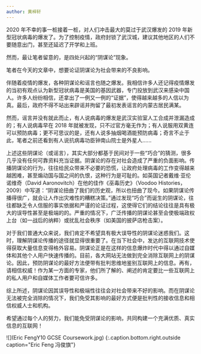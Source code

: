 ```yaml
---
author: 黄梓轩
---
```


2020 年不幸的事一桩接着一桩，对人们冲击最大的莫过于武汉爆发的 2019 年新型冠状病毒的爆发了。为了控制疫情，政府封锁了武汉城，建议其他地区的人们不要随意出门，甚至还延迟了开学和上班。

然而，最让笔者留意的，是四处兴起的“阴谋论”现象。

笔者在今天的文章中，想要论证阴谋论为社会带来的不良影响。

伴随着疫情的爆发，各种阴谋论和谣言也随之爆发。我相信许多人还记得疫情爆发的当初有观点认为新型冠状病毒是美国的基因武器，专门投放到武汉来感染中国人。许多人纷纷相信，还拿出了一例又一例的“证据”，使得越来越多的人信以为真。最后，政府不得不站出来辟谣并拘留了最初发表谣言的内蒙古居民满某。

然而，谣言并没有就此而止，有人说病毒的爆发是武汉实验室人工合成并泄漏造成的；有人说病毒早在 2018 年就被发现，只不过官方毫无作为；有人说服用双黄连可以预防病毒；更不可思议的是，还有人说多抽烟喝酒能预防病毒；奇言不止于此，笔者之前还看到有人说抗病毒功臣钟南山院士是外星人......

上述这些阴谋论（或谣言），其实大部分都基于民间对于一些“巧合”的猜测，很多几乎没有任何可靠资料充当证据。阴谋论的存在对社会造成了严重的负面影响。传播阴谋论的行为，往往给民众带来不必要的恐慌，让政府处理病毒的工作变得越来越困难，甚至煽动国与国之间的仇恨，这种行为是可耻的。如英国记者戴维·亚伦诺维奇（David Aaronovitch）在他的佳作《巫毒历史》（Voodoo Histories，2009）中写道：“阴谋论扭曲了我们的历史观，所以也扭曲了现今。如果阴谋论传播得很广，就会让人作出灾难性的糟糕决策。”通过发现“巧合”而诞生的阴谋论，往往都缺乏令人信服的事实依据和严谨的论证过程，这使得它们的结论往往是具有极大的误导性甚至是极端的的。严重的情况下，广泛传播的阴谋论甚至会使极端政权上台（如一战后的纳粹）或扰乱社会秩序（如美国的披萨店枪击案）。

对于我们普通大众来说，我们肯定不希望具有极大误导性的阴谋论迷惑我们。这时，理解阴谋论传播的途径就显得很重要了。在当下社会中，发达的互联网技术使得获取大量信息变得格外容易。阴谋论正是在这样的信息爆炸时代中得以通过自媒体和其他个人用户快速传播的。目前，各大网站无法做到完全消除互联网上的阴谋论。因此，预防阴谋论的最好方法便带有批判思维地鉴别互联网上的信息。再有，请相信权威！作为某一方面的专家，他们所了解的、阐述的肯定要比一些互联网上的私人用户和自媒体工作者要可信许多。

综上所述，阴谋论因其误导性和极端性往往会对社会带来不好的影响。而在阴谋论无法被完全消除的情况下，我们免受其影响的最好方式便是批判性的接收信息和相信权威人士和机构。

希望通过每个人的努力，我们能免受阴谋论的影响，共同构建一个充满优质、真实信息的互联网！

![](Eric FengY10 GCSE Coursework.jpg)
{:.caption.bottom.right.outside caption="Eric Feng 冯俊旗"}
